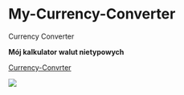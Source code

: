 # My-Currency-Converter
Currency Converter

**Mój kalkulator walut nietypowych**

[Currency-Convrter](https://kamilapyrda.github.io/My-Currency-Converter/)

![](https://github.com/KamilaPyrda/Currency-Convrter/blob/main/images/icon.png?raw=true)
